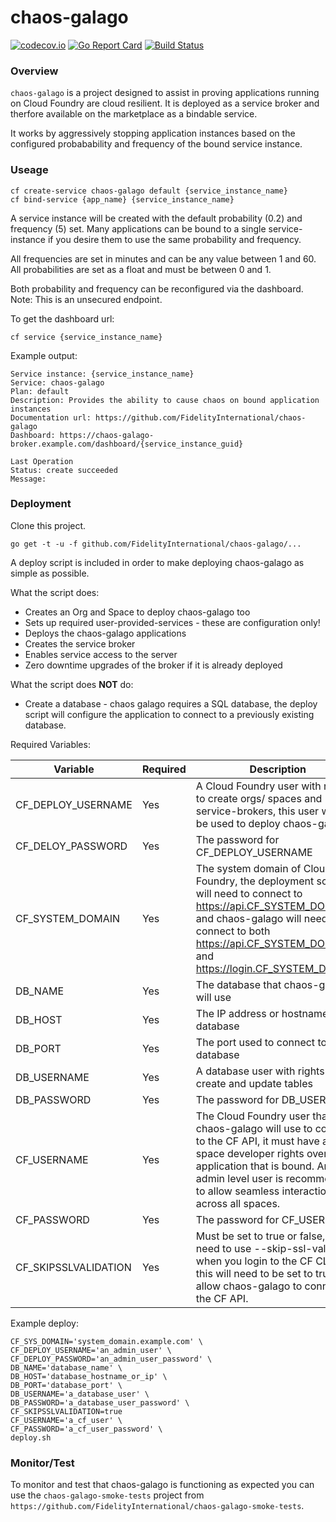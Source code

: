 # chaos-galago

[![codecov.io](https://codecov.io/github/FidelityInternational/chaos-galago/coverage.svg?branch=master)](https://codecov.io/github/FidelityInternational/chaos-galago?branch=master)
[![Go Report Card](https://goreportcard.com/badge/github.com/FidelityInternational/chaos-galago)](https://goreportcard.com/report/github.com/FidelityInternational/chaos-galago) [![Build Status](https://travis-ci.org/FidelityInternational/chaos-galago.svg?branch=master)](https://travis-ci.org/FidelityInternational/chaos-galago)

### Overview

`chaos-galago` is a project designed to assist in proving applications running on Cloud Foundry are cloud resilient. It is deployed as a service broker and therfore available on the marketplace as a bindable service.

It works by aggressively stopping application instances based on the configured probabability and frequency of the bound service instance.

### Useage

```
cf create-service chaos-galago default {service_instance_name}
cf bind-service {app_name} {service_instance_name}
```

A service instance will be created with the default probability (0.2) and frequency (5) set.
Many applications can be bound to a single service-instance if you desire them to use the same probability and frequency.

All frequencies are set in minutes and can be any value between 1 and 60.
All probabilities are set as a float and must be between 0 and 1.

Both probability and frequency can be reconfigured via the dashboard. Note: This is an unsecured endpoint.

To get the dashboard url:

```
cf service {service_instance_name}
```

Example output:

```
Service instance: {service_instance_name}
Service: chaos-galago
Plan: default
Description: Provides the ability to cause chaos on bound application instances
Documentation url: https://github.com/FidelityInternational/chaos-galago
Dashboard: https://chaos-galago-broker.example.com/dashboard/{service_instance_guid}

Last Operation
Status: create succeeded
Message:
```

### Deployment

Clone this project.

```
go get -t -u -f github.com/FidelityInternational/chaos-galago/...
```

A deploy script is included in order to make deploying chaos-galago as simple as possible.

What the script does:
* Creates an Org and Space to deploy chaos-galago too
* Sets up required user-provided-services - these are configuration only!
* Deploys the chaos-galago applications
* Creates the service broker
* Enables service access to the server
* Zero downtime upgrades of the broker if it is already deployed

What the script does **NOT** do:
* Create a database - chaos galago requires a SQL database, the deploy script will configure the application to connect to a previously existing database.

Required Variables:

| Variable             | Required | Description                                                                                                                                                                                                                                      |
|----------------------|----------|--------------------------------------------------------------------------------------------------------------------------------------------------------------------------------------------------------------------------------------------------|
| CF_DEPLOY_USERNAME   | Yes      | A Cloud Foundry user with rights to create orgs/ spaces and service-brokers, this user will only be used to deploy chaos-galago                                                                                                                  |
| CF_DELOY_PASSWORD    | Yes      | The password for CF_DEPLOY_USERNAME                                                                                                                                                                                                              |
| CF_SYSTEM_DOMAIN     | Yes      | The system domain of Cloud Foundry, the deployment script will need to connect to https://api.CF_SYSTEM_DOMAIN and chaos-galago will need to connect to both https://api.CF_SYSTEM_DOMAIN and https://login.CF_SYSTEM_DOMAIN                     |
| DB_NAME              | Yes      | The database that chaos-galago will use                                                                                                                                                                                                          |
| DB_HOST              | Yes      | The IP address or hostname of the database                                                                                                                                                                                                       |
| DB_PORT              | Yes      | The port used to connect to the database                                                                                                                                                                                                         |
| DB_USERNAME          | Yes      | A database user with rights to create and update tables                                                                                                                                                                                          |
| DB_PASSWORD          | Yes      | The password for DB_USERNAME                                                                                                                                                                                                                     |
| CF_USERNAME          | Yes      | The Cloud Foundry user that chaos-galago will use to connect to the CF API, it must have at least space developer rights over any application that is bound. An admin level user is recommended to allow seamless interaction across all spaces. |
| CF_PASSWORD          | Yes      | The password for CF_USERNAME                                                                                                                                                                                                                     |
| CF_SKIPSSLVALIDATION | Yes      | Must be set to true or false, if you need to use --skip-ssl-validation when you login to the CF CLI then this will need to be set to true to allow chaos-galago to connect to the CF API.                                                        |

Example deploy:

```
CF_SYS_DOMAIN='system_domain.example.com' \
CF_DEPLOY_USERNAME='an_admin_user' \
CF_DEPLOY_PASSWORD='an_admin_user_password' \
DB_NAME='database_name' \
DB_HOST='database_hostname_or_ip' \
DB_PORT='database_port' \
DB_USERNAME='a_database_user' \
DB_PASSWORD='a_database_user_password' \
CF_SKIPSSLVALIDATION=true
CF_USERNAME='a_cf_user' \
CF_PASSWORD='a_cf_user_password' \
deploy.sh
```

### Monitor/Test

To monitor and test that chaos-galago is functioning as expected you can use the `chaos-galago-smoke-tests` project from `https://github.com/FidelityInternational/chaos-galago-smoke-tests`.
